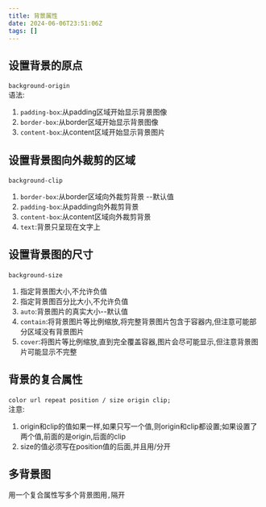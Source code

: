 ```yaml
---
title: 背景属性
date: 2024-06-06T23:51:06Z
tags: []
---
```




## 设置背景的原点

​`background-origin`​  
语法:

1. ​`padding-box`​:从padding区域开始显示背景图像
2. ​`border-box`​:从border区域开始显示背景图像
3. ​`content-box`​:从content区域开始显示背景图片

## 设置背景图向外裁剪的区域

​`background-clip`​

1. ​`border-box`​:从border区域向外裁剪背景 --默认值
2. ​`padding-box`​:从padding向外裁剪背景
3. ​`content-box`​:从content区域向外裁剪背景
4. ​`text`​:背景只呈现在文字上

## 设置背景图的尺寸

​`background-size`​

1. 指定背景图大小,不允许负值
2. 指定背景图百分比大小,不允许负值
3. ​`auto`​:背景图片的真实大小--默认值
4. ​`contain`​:将背景图片等比例缩放,将完整背景图片包含于容器内,但注意可能部分区域没有背景图片
5. ​`cover`​:将图片等比例缩放,直到完全覆盖容器,图片会尽可能显示,但注意背景图片可能显示不完整

## 背景的复合属性

​`color url repeat position / size origin clip;`​  
注意:

1. origin和clip的值如果一样,如果只写一个值,则origin和clip都设置;如果设置了两个值,前面的是origin,后面的clip
2. size的值必须写在position值的后面,并且用/分开

## 多背景图

用一个复合属性写多个背景图用`,`隔开

